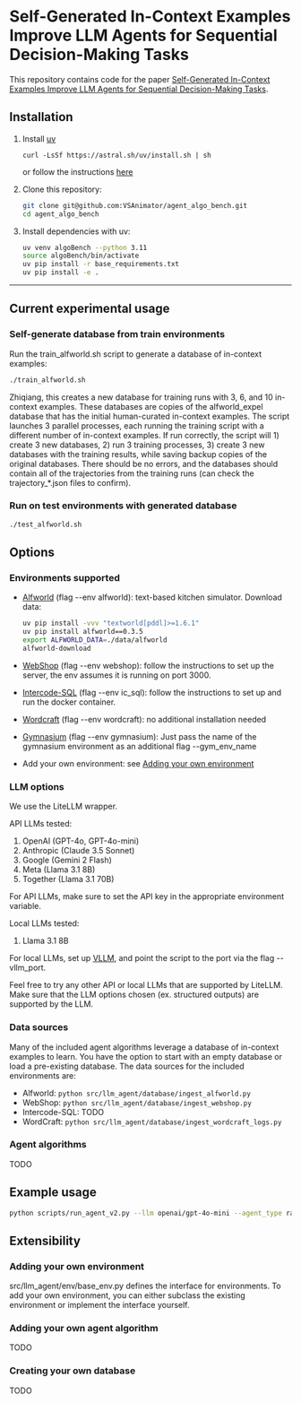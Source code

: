 # Self-Generated In-Context Examples Improve LLM Agents for Sequential Decision-Making Tasks

This repository contains code for the paper [Self-Generated In-Context Examples Improve LLM Agents for Sequential Decision-Making Tasks](https://arxiv.org/abs/2505.00234). 

## Installation

1. Install [uv](https://docs.astral.sh/uv/)

    ```
    curl -LsSf https://astral.sh/uv/install.sh | sh
    ```

    or follow the instructions [here](https://docs.astral.sh/uv/getting-started/installation/)

2. Clone this repository: 
    ```bash
    git clone git@github.com:VSAnimator/agent_algo_bench.git
    cd agent_algo_bench
    ```

3. Install dependencies with uv:

    ```bash
    uv venv algoBench --python 3.11
    source algoBench/bin/activate
    uv pip install -r base_requirements.txt
    uv pip install -e .
    ```

---

## Current experimental usage

### Self-generate database from train environments

Run the train_alfworld.sh script to generate a database of in-context examples:

```bash
./train_alfworld.sh
```

Zhiqiang, this creates a new database for training runs with 3, 6, and 10 in-context examples. These databases are copies of the alfworld_expel database that has the initial human-curated in-context examples. The script launches 3 parallel processes, each running the training script with a different number of in-context examples. If run correctly, the script will 1) create 3 new databases, 2) run 3 training processes, 3) create 3 new databases with the training results, while saving backup copies of the original databases. There should be no errors, and the databases should contain all of the trajectories from the training runs (can check the trajectory_*.json files to confirm).

### Run on test environments with generated database

```bash
./test_alfworld.sh
```

## Options

### Environments supported

- [Alfworld](https://github.com/alfworld/alfworld) (flag --env alfworld): text-based kitchen simulator. Download data:
    ```bash
    uv pip install -vvv "textworld[pddl]>=1.6.1"
    uv pip install alfworld==0.3.5
    export ALFWORLD_DATA=./data/alfworld
    alfworld-download
    ```
- [WebShop](https://github.com/princeton-nlp/WebShop) (flag --env webshop): follow the instructions to set up the server, the env assumes it is running on port 3000.

- [Intercode-SQL](https://github.com/princeton-nlp/intercode) (flag --env ic_sql): follow the instructions to set up and run the docker container. 

- [Wordcraft](https://github.com/minqi/wordcraft) (flag --env wordcraft): no additional installation needed

- [Gymnasium](https://gymnasium.farama.org) (flag --env gymnasium): Just pass the name of the gymnasium environment as an additional flag --gym_env_name

- Add your own environment: see [Adding your own environment](#adding-your-own-environment)

### LLM options

We use the LiteLLM wrapper. 

API LLMs tested:
1. OpenAI (GPT-4o, GPT-4o-mini)
2. Anthropic (Claude 3.5 Sonnet)
3. Google (Gemini 2 Flash)
4. Meta (Llama 3.1 8B)
5. Together (Llama 3.1 70B)

For API LLMs, make sure to set the API key in the appropriate environment variable.

Local LLMs tested:
1. Llama 3.1 8B

For local LLMs, set up [VLLM](link), and point the script to the port via the flag --vllm_port.

Feel free to try any other API or local LLMs that are supported by LiteLLM. Make sure that the LLM options chosen (ex. structured outputs) are supported by the LLM.

### Data sources

Many of the included agent algorithms leverage a database of in-context examples to learn. You have the option to start with an empty database or load a pre-existing database. The data sources for the included environments are:

- Alfworld: ```python src/llm_agent/database/ingest_alfworld.py```
- WebShop: ```python src/llm_agent/database/ingest_webshop.py```
- Intercode-SQL: TODO
- WordCraft: ```python src/llm_agent/database/ingest_wordcraft_logs.py```

### Agent algorithms

TODO

## Example usage

```bash
python scripts/run_agent_v2.py --llm openai/gpt-4o-mini --agent_type rap --db_path /data/rl/clone_test/data/alfworld_expel/learning.db --db_name expel_rap_testonly --num_passes 1
```

## Extensibility

### Adding your own environment

src/llm_agent/env/base_env.py defines the interface for environments. To add your own environment, you can either subclass the existing environment or implement the interface yourself.

### Adding your own agent algorithm

TODO

### Creating your own database

TODO
